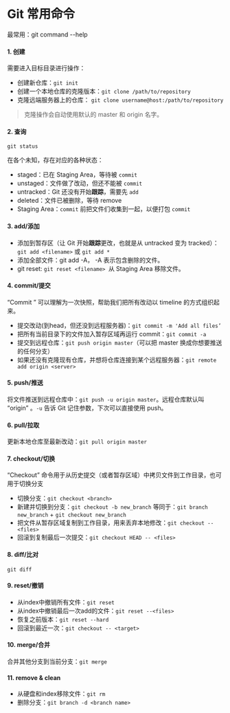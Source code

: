 
# Git 常用命令

最常用：git command --help

#### 1. 创建

需要进入目标目录进行操作：

- 创建新仓库：`git init`
- 创建一个本地仓库的克隆版本：`git clone /path/to/repository`
- 克隆远端服务器上的仓库： `git clone username@host:/path/to/repository`

> 克隆操作会自动使用默认的 master 和 origin 名字。

#### 2. 查询

	git status

在各个未知，存在对应的各种状态：
- staged：已在 Staging Area，等待被 `commit`
- unstaged：文件做了改动，但还不能被 `commit`
- untracked：Git 还没有开始**跟踪**，需要先 `add`
- deleted：文件已被删除，等待 remove
- Staging Area：`commit` 前把文件们收集到一起，以便打包 `commit`

#### 3. add/添加

- 添加到暂存区（让 Git 开始**跟踪**更改，也就是从 untracked 变为 tracked）：`git add <filename>` 或 `git add *`
- 添加全部文件：git add -A， -A 表示包含删除的文件。
- git reset: `git reset <filename> `从 Staging Area 移除文件。

#### 4. commit/提交

“Commit ” 可以理解为一次快照，帮助我们把所有改动以 timeline 的方式组织起来。

- 提交改动(到head，但还没到远程服务器)：`git commit -m 'Add all files’`
- 把所有当前目录下的文件加入暂存区域再运行 commit：`git commit -a`
- 提交到远程仓库：`git push origin master`（可以把 master 换成你想要推送的任何分支）
- 如果还没有克隆现有仓库，并想将仓库连接到某个远程服务器：`git remote add origin <server>`  

#### 5. push/推送

将文件推送到远程仓库中：`git push -u origin master`。远程仓库默认叫 “origin” 。`-u` 告诉 Git 记住参数，下次可以直接使用 push。

#### 6. pull/拉取

更新本地仓库至最新改动：`git pull origin master`

#### 7. checkout/切换

“Checkout” 命令用于从历史提交（或者暂存区域）中拷贝文件到工作目录，也可用于切换分支

- 切换分支：`git checkout <branch>`
- 新建并切换到分支：`git checkout -b new_branch` 等同于：`git branch new_branch` + `git checkout new_branch`
- 把文件从暂存区域复制到工作目录，用来丢弃本地修改：`git checkout --<files>`
- 回滚到复制最后一次提交：`git checkout HEAD -- <files>`  

#### 8. diff/比对

	git diff

#### 9. reset/撤销

- 从index中撤销所有文件：`git reset`
- 从index中撤销最后一次add的文件：`git reset --<files>`
- 恢复之前版本：`git reset --hard`
- 回滚到最近一次：`git checkout -- <target>`

#### 10. merge/合并

合并其他分支到当前分支：`git merge`

#### 11. remove & clean

- 从硬盘和index移除文件：`git rm`
- 删除分支：`git branch -d <branch name>`  


